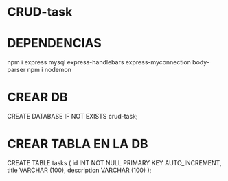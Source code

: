 # CRUD-task

# DEPENDENCIAS
npm i express mysql express-handlebars express-myconnection body-parser
npm i nodemon

# CREAR DB
CREATE DATABASE IF NOT EXISTS crud-task;

# CREAR TABLA EN LA DB
CREATE TABLE tasks (
	id INT NOT NULL PRIMARY KEY AUTO_INCREMENT,
  title VARCHAR (100),
  description VARCHAR (100)
);
